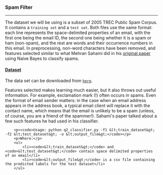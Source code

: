 <h3>Spam Filter</h3>
<hr>
		<p>The dataset we will be using is a subset of 2005 TREC Public Spam Corpus. It contains a <code>training set</code> and a <code>test set</code>. Both files use the same format: each line represents the space-delimited properties of an email, with the first one being the email ID, the second one being whether it is a spam or ham (non-spam), and the rest are words and their occurrence numbers in this email. In preprocessing, non-word characters have been removed, and features selected similar to what Mehran Sahami did in his <a href="https://www.microsoft.com/en-us/research/wp-content/uploads/1998/01/junkfilter.pdf">original paper</a> using Naive Bayes to classify spams.</p>
		<h4><u>Dataset</u></h4>
    <p>The data set can be downloaded from <code><a href="project05/data.zip">here</a></code>.</p>
		<p>Features selected makes learning much easier, but it also throws out useful information. For example, exclamation mark (!) often occurs in spams. Even the format of email sender matters: in the case when an email address appears in the address book, a typical email client will replace it with the contact name, which means that the email is unlikely to be a spam (unless, of course, you are a friend of the spammer!). Sahami's paper talked about a few such features he had used in his classifier. </p>
		
		<p><code>Usage: python q2_classifier.py -f1 &lt;train_dataset&gt; -f2 &lt;test_dataset&gt; -o &lt;output_file&gt;</code></p>
		<p>Where:</p>
		<ul>
			<li><code>&lt;train_dataset&gt;</code> and <code>&lt;test_dataset&gt;</code> contain space delimited properties of an email</li>
			<li><code>&lt;output_file&gt;</code> is a csv file containing the predicted labels for the test dataset</li>
		</ul>